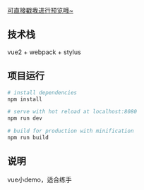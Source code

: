  
<a href="https://wwp123.github.io/todo/dist/" target="_blank">可直接戳我进行预览哦~</a>

## 技术栈

vue2 + webpack + stylus

## 项目运行

``` bash
# install dependencies
npm install

# serve with hot reload at localhost:8080
npm run dev

# build for production with minification
npm run build
```

## 说明

vue小demo，适合练手
